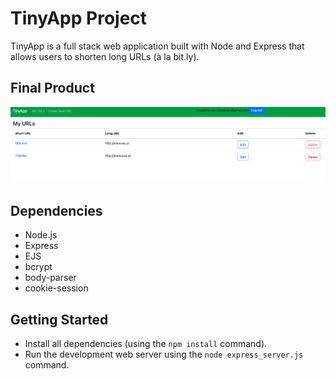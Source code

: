 # TinyApp Project

TinyApp is a full stack web application built with Node and Express that allows users to shorten long URLs (à la bit.ly).

## Final Product

!["dashboard view"](https://github.com/quackness/tinyapp/blob/main/tinyApp.png?raw=true)

## Dependencies

- Node.js
- Express
- EJS
- bcrypt
- body-parser
- cookie-session


## Getting Started

- Install all dependencies (using the `npm install` command).
- Run the development web server using the `node express_server.js` command.
